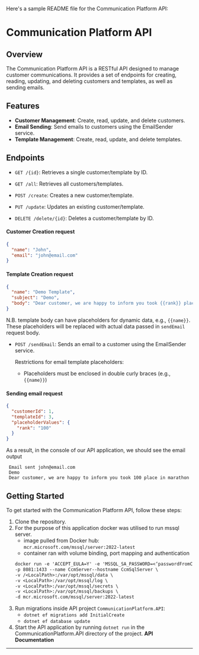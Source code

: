 Here's a sample README file for the Communication Platform API:

**Communication Platform API**
==========================

**Overview**
---------------

The Communication Platform API is a RESTful API designed to manage customer communications. It provides a set of endpoints for creating, reading, updating, and deleting customers and templates, as well as sending emails.

**Features**
-------------

*   **Customer Management**: Create, read, update, and delete customers.
*   **Email Sending**: Send emails to customers using the EmailSender service.
*   **Template Management**: Create, read, update, and delete templates.

**Endpoints**
------------

*   `GET /{id}`: Retrieves a single customer/template by ID.
*   `GET /all`: Retrieves all customers/templates.
*   `POST /create`: Creates a new customer/template.

*   `PUT /update`: Updates an existing customer/template.
*   `DELETE /delete/{id}`: Deletes a customer/template by ID.

#### Customer Creation request
```json
{
  "name": "John",
  "email": "john@email.com"
}
```
#### Template Creation request
```json
{
  "name": "Demo Template",
  "subject": "Demo",
  "body": "Dear customer, we are happy to inform you took {{rank}} place in marathon"
}
```
N.B. template body can have placeholders for dynamic data, e.g., `{{name}}`. 
These placeholders will be replaced with actual data passed in `sendEmail` request body.
* `POST /sendEmail`: Sends an email to a customer using the EmailSender service.

    Restrictions for email template placeholders:
    *   Placeholders must be enclosed in double curly braces (e.g., `{{name}}`)
#### Sending email request
```json
{
  "customerId": 1,
  "templateId": 3,
  "placeholderValues": {
    "rank": "100"
  }
}
```
As a result, in the console of our API application, we should see the email output
```
 Email sent john@email.com
 Demo
 Dear customer, we are happy to inform you took 100 place in marathon
```

**Getting Started**
------------------

To get started with the Communication Platform API, follow these steps:

1.  Clone the repository.
2.  For the purpose of this application docker was utilised to run mssql server.
    * image pulled from Docker hub: `mcr.microsoft.com/mssql/server:2022-latest`
    * container ran with volume binding, port mapping and authentication 
    ```txt
    docker run -e 'ACCEPT_EULA=Y' -e 'MSSQL_SA_PASSWORD=<‘passwordFromConfig> \
    -p 8081:1433 --name CcmServer--hostname CcmSqlServer \
    -v /<LocalPath>:/var/opt/mssql/data \
    -v <LocalPath>:/var/opt/mssql/log \
    -v <LocalPath>:/var/opt/mssql/secrets \
    -v <LocalPath>:/var/opt/mssql/backups \
    -d mcr.microsoft.com/mssql/server:2022-latest
    ```
3.  Run migrations inside API project `CommunicationPlatform.API`:
      * `dotnet ef migrations add InitialCreate`
      * `dotnet ef database update`
4.  Start the API application by running `dotnet run` in the CommunicationPlatform.API  directory of the project.
**API Documentation**
--------------------

